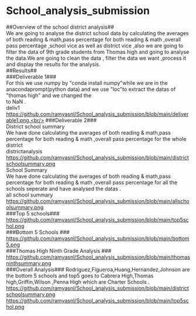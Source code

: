 # School_analysis_submission<br/>
##Overview of the school district analysis##<br/>
We are going to analyse the district school data by calculating the averages of both reading & math,pass percentage for both reading & math ,overall pass percentage ,school vice as well as district vice ,also we are going to filter the data of 9th grade students from Thomas high and going to analyse the data.We are going to clean the data , filter the data we want ,process it and display the results for the analysis.<br/>
##Results##<br/>
###Deliverable 1###<br/>
For this we use numpy by "conda install numpy"while we are in the anacondaprompt(python data) and we use "loc"to extract the datas of "thomas high" and we changed the <br/>
to NaN .<br/>
 deliv1 https://github.com/ramyasnl/School_analysis_submission/blob/main/deliverable1.png.<br/>
###Deliverable 2###<br/>
District school summary <br/>
We have done calculating the averages of both reading & math,pass percentage for both reading & math ,overall pass percentage for the whole district<br/>
 districtanalysis https://github.com/ramyasnl/School_analysis_submission/blob/main/districtschoolsummary.png<br/>
School Summary <br/>
We have done calculating the averages of both reading & math,pass percentage for both reading & math ,overall pass percentage for all the schools seperate and have analysed the datas .<br/>
 all school summary  https://github.com/ramyasnl/School_analysis_submission/blob/main/allschoolsummary.png <br/>
###Top 5 schools###<br/>
 https://github.com/ramyasnl/School_analysis_submission/blob/main/top5schol.png <br/>
###Bottom 5 Schools ###<br/>
https://github.com/ramyasnl/School_analysis_submission/blob/main/bottom5.png <br/>
###Thomas High Ninth Grade Analysis ###<br/>
https://github.com/ramyasnl/School_analysis_submission/blob/main/thomasninthsummary.png<br/>
###Overall Analysis###
Rodriguez,Figueroa,Huang,Hernandez,Johnson are the bottom 5 schools and top5 goes to Cabrera High,Thomas high,Griffin,Wilson ,Penna High which are Charter Schools .
https://github.com/ramyasnl/School_analysis_submission/blob/main/districtschoolsummary.png
https://github.com/ramyasnl/School_analysis_submission/blob/main/top5schol.png
